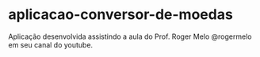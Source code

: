 # aplicacao-conversor-de-moedas

Aplicação desenvolvida assistindo a aula do Prof. Roger Melo @rogermelo em seu canal do youtube.
